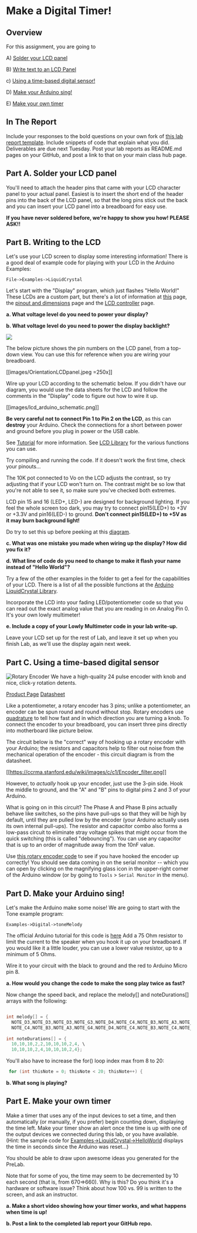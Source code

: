 # Make a Digital Timer!
 
## Overview
For this assignment, you are going to 

A) [Solder your LCD panel](#part-a-solder-your-lcd-panel)

B) [Write text to an LCD Panel](#part-b-writing-to-the-lcd) 

c) [Using a time-based digital sensor!](#part-c-using-a-time-based-digital-sensor)

D) [Make your Arduino sing!](#part-d-make-your-arduino-sing)

E) [Make your own timer](#part-e-make-your-own-timer) 
 
## In The Report
Include your responses to the bold questions on your own fork of [this lab report template](https://github.com/FAR-Lab/IDD-Fa18-Lab2). Include snippets of code that explain what you did. Deliverables are due next Tuesday. Post your lab reports as README.md pages on your GitHub, and post a link to that on your main class hub page.

## Part A. Solder your LCD panel

You'll need to attach the header pins that came with your LCD character panel to your actual panel. Easiest is to insert the short end of the header pins into the back of the LCD panel, so that the long pins stick out the back and you can insert your LCD panel into a breadboard for easy use.

**If you have never soldered before, we're happy to show you how! PLEASE ASK!!**

## Part B. Writing to the LCD
Let's use your LCD screen to display some interesting information! There is a good deal of example code for playing with your LCD in the Arduino Examples:
 
`File->Examples->LiquidCrystal`
 
Let's start with the "Display" program, which just flashes "Hello World!" These LCDs are a custom part, but there's a lot of information at [this](https://www.adafruit.com/product/181) page, the [pinout and dimensions](https://cdn-shop.adafruit.com/product-files/181/p181.pdf) page and the [LCD controller](https://www.adafruit.com/datasheets/HD44780.pdf) page.
 
**a. What voltage level do you need to power your display?**

**b. What voltage level do you need to power the display backlight?**
 
![](https://cdn-shop.adafruit.com/1200x900/181-03.jpg)

The below picture shows the pin numbers on the LCD panel, from a top-down view. You can use this for reference when you are wiring your breadboard.

[[images/OrientationLCDpanel.jpeg =250x]]

Wire up your LCD according to the schematic below. If you didn't have our diagram, you would use the data sheets for the LCD and follow the comments in the "Display" code to figure out how to wire it up. 


[[images/lcd_arduino_schematic.png]]
 
**Be very careful not to connect Pin 1 to Pin 2 on the LCD**, as this can **destroy** your Arduino. Check the connections for a short between power and ground before you plug in power or the USB cable.
 
See [Tutorial](http://www.arduino.cc/en/Tutorial/LiquidCrystal) for more information. See [LCD Library](http://arduino.cc/en/Reference/LiquidCrystal) for the various functions you can use.

Try compiling and running the code. If it doesn't work the first time, check your pinouts...
 
The 10K pot connected to Vo on the LCD adjusts the contrast, so try adjusting that if your LCD won't turn on. The contrast might be so low that you're not able to see it, so make sure you've checked both extremes.
 
LCD pin 15 and 16 (LED+, LED-) are designed for background lighting. If you feel the whole screen too dark, you may try to connect pin15(LED+) to +3V or +3.3V and pin16(LED-) to ground. **Don't connect pin15(LED+) to +5V as it may burn background light!**
 
Do try to set this up before peeking at this [diagram](images/lcd_arduino_diagram.png).
  
**c. What was one mistake you made when wiring up the display? How did you fix it?**

**d. What line of code do you need to change to make it flash your name instead of "Hello World"?**
 
Try a few of the other examples in the folder to get a feel for the capabilities of your LCD. There is a list of all the possible functions at the [Arduino LiquidCrystal Library](http://arduino.cc/en/Reference/LiquidCrystal?from=Tutorial.LCDLibrary).

Incorporate the LCD into your fading LED/potentiometer code so that you can read out the exact analog value that you are reading in on Analog Pin 0. It's your own lowly multimeter!

**e. Include a copy of your Lowly Multimeter code in your lab write-up.**

<!-- Now build a circuit with two FSR sensors (one from your self and one borrowed from a fellow student) to enable a game of thumb wrestling. Use the LCD to indicate who is squeezing their FSR harder!

**f. Include a copy of your FSR thumb wrestling code in your lab write-up.** -->

Leave your LCD set up for the rest of Lab, and leave it set up when you finish Lab, as we'll use the display again next week.



## Part C. Using a time-based digital sensor

![Rotary Encoder](https://cdn-shop.adafruit.com/1200x900/377-02.jpg)
We have a high-quality 24 pulse encoder with knob and nice, click-y rotation detents.
 
[Product Page](https://www.adafruit.com/product/377)
[Datasheet](https://cdn-shop.adafruit.com/datasheets/pec11.pdf)
 
Like a potentiometer, a rotary encoder has 3 pins; unlike a potentiometer, an encoder can be spun round and round without stop. Rotary encoders use [quadrature](http://en.wikipedia.org/wiki/Rotary_encoder) to tell how fast and in which direction you are turning a knob. To connect the encoder to your breadboard, you can insert three pins directly into motherboard like picture below.
 
The circuit below is the "correct" way of hooking up a rotary encoder with your Arduino; the resistors and capacitors help to filter out noise from the mechanical operation of the encoder - this circuit diagram is from the datasheet.

[[https://ccrma.stanford.edu/wiki/images/c/c1/Encoder_filter.png]]
 
However, to _actually_ hook up your encoder, just use the 3-pin side. Hook the middle to ground, and the "A" and "B" pins to digital pins 2 and 3 of your Arduino.
 
What is going on in this circuit? The Phase A and Phase B pins actually behave like switches, so the pins have pull-ups so that they will be high by default, until they are pulled low by the encoder (your Arduino actually uses its own internal pull-ups). The resistor and capacitor combo also forms a low-pass circuit to eliminate stray voltage spikes that might occur from the quick switching (this is called "debouncing"). You can use any capacitor that is up to an order of magnitude away from the 10nF value.
 
Use [this rotary encoder code](https://github.com/FAR-Lab/Developing-and-Designing-Interactive-Devices/wiki/Rotary-Encoder-test-Code) to see if you have hooked the encoder up correctly! You should see data coming in on the serial monitor -- which you can open by clicking on the magnifying glass icon in the upper-right corner of the Arduino window (or by going to `Tools` > `Serial Monitor` in the menu).

## Part D. Make your Arduino sing!

Let's make the Arduino make some noise! We are going to start with the Tone example program:
 
`Examples->Digital->toneMelody`

The official Arduino tutorial for this code is [here](https://www.arduino.cc/en/Tutorial/ToneMelody?from=Tutorial.Tone)
Add a 75 Ohm resistor to limit the current to the speaker when you hook it up on your breadboard. If you would like it a little louder, you can use a lower value resistor, up to a minimum of 5 Ohms.

Wire it to your circuit with the black to ground and the red to Arduino Micro pin 8. 

**a. How would you change the code to make the song play twice as fast?**
 
Now change the speed back, and replace the melody[] and noteDurations[] arrays with the following:
```c++

int melody[] = {
  NOTE_D3,NOTE_D3,NOTE_D3,NOTE_G3,NOTE_D4,NOTE_C4,NOTE_B3,NOTE_A3,NOTE_G4,NOTE_D4, \
  NOTE_C4,NOTE_B3,NOTE_A3,NOTE_G4,NOTE_D4,NOTE_C4,NOTE_B3,NOTE_C4,NOTE_A3,0};
 
int noteDurations[] = {
  10,10,10,2,2,10,10,10,2,4, \
  10,10,10,2,4,10,10,10,2,4};
 ```
You'll also have to increase the for() loop index max from 8 to 20:
 ```c++
  for (int thisNote = 0; thisNote < 20; thisNote++) {
 ```
**b. What song is playing?**
 
## Part E. Make your own timer

Make a timer that uses any of the input devices to set a time, and then automatically (or manually, if you prefer) begin counting down, displaying the time left. Make your timer show an alert once the time is up with one of the output devices we connected during this lab, or you have available. (Hint: the sample code for [Examples->LiquidCrystal->HelloWorld](https://www.arduino.cc/en/Tutorial/HelloWorld) displays the time in seconds since the Arduino was reset...)

You should be able to draw upon awesome ideas you generated for the PreLab. 
 
Note that for some of you, the time may seem to be decremented by 10 each second (that is, from 670=>660). Why is this? Do you think it's a hardware or software issue? Think about how 100 vs. 99 is written to the screen, and ask an instructor.

**a. Make a short video showing how your timer works, and what happens when time is up!**

**b. Post a link to the completed lab report your GitHub repo.**